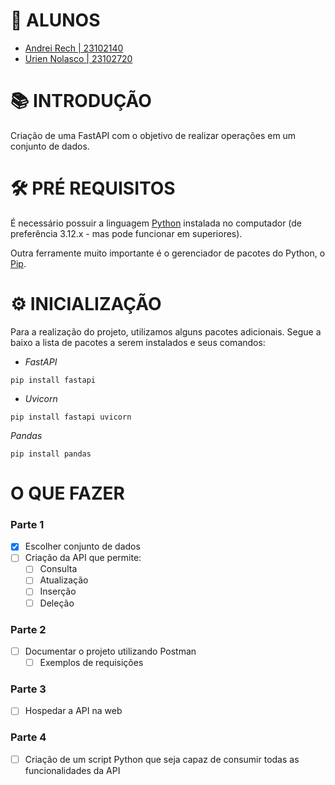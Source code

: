 # 🔖 ALUNOS

- [Andrei Rech | 23102140](https://github.com/AndreiRech) 
- [Urien Nolasco | 23102720](https://github.com/UrienNolasco)

# 📚 INTRODUÇÃO

Criação de uma FastAPI com o objetivo de realizar operações em um conjunto de dados.

# 🛠 PRÉ REQUISITOS

É necessário possuir a linguagem [Python](https://www.python.org/downloads/) instalada no computador (de preferência 3.12.x - mas pode funcionar em superiores).

Outra ferramente muito importante é o gerenciador de pacotes do Python, o [Pip](https://pypi.org/project/pip/).


# ⚙ INICIALIZAÇÃO

Para a realização do projeto, utilizamos alguns pacotes adicionais. Segue a baixo a lista de pacotes a serem instalados e seus comandos:

- *FastAPI*
```
pip install fastapi
```

- *Uvicorn*
```
pip install fastapi uvicorn
```

*Pandas*
```
pip install pandas

```

# O QUE FAZER

### Parte 1
- [X] Escolher conjunto de dados
- [ ] Criação da API que permite:
    - [ ] Consulta
    - [ ] Atualização
    - [ ] Inserção
    - [ ] Deleção

### Parte 2
- [ ] Documentar o projeto utilizando Postman
    - [ ] Exemplos de requisições

### Parte 3
- [ ] Hospedar a API na web

### Parte 4
- [ ] Criação de um script Python que seja capaz de consumir todas as funcionalidades da API
